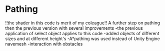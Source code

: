 # Pathing
!!the shader in this code is merit of my coleague!!
A further step on pathing then the previous version with several improvements
-the previous application of select object applies to this code
-added objects of different sizes and at different height's
-A*pathing was used instead of Unity Engine navemesh
-interaction with obstacles

